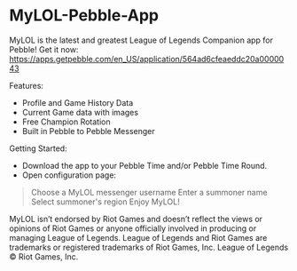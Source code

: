 # MyLOL-Pebble-App
MyLOL is the latest and greatest League of Legends Companion app for Pebble!
Get it now: https://apps.getpebble.com/en_US/application/564ad6cfeaeddc20a0000043

Features:
 * Profile and Game History Data
 * Current Game data with images
 * Free Champion Rotation
 * Built in Pebble to Pebble Messenger 
 
 Getting Started:
 * Download the app to your Pebble Time and/or Pebble Time Round.
 * Open configuration page:
 > Choose a MyLOL messenger username
 > Enter a summoner name
 > Select summoner's region
 > Enjoy MyLOL!
 
 MyLOL isn’t endorsed by Riot Games and doesn’t reflect the views or opinions of Riot Games or anyone officially involved in producing or managing League of Legends. League of Legends and Riot Games are trademarks or registered trademarks of Riot Games, Inc. League of Legends © Riot Games, Inc.

